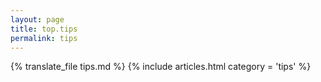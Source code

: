 ```yaml
---
layout: page
title: top.tips
permalink: tips
---
```

{% translate_file tips.md %}
{% include articles.html category = 'tips' %}
